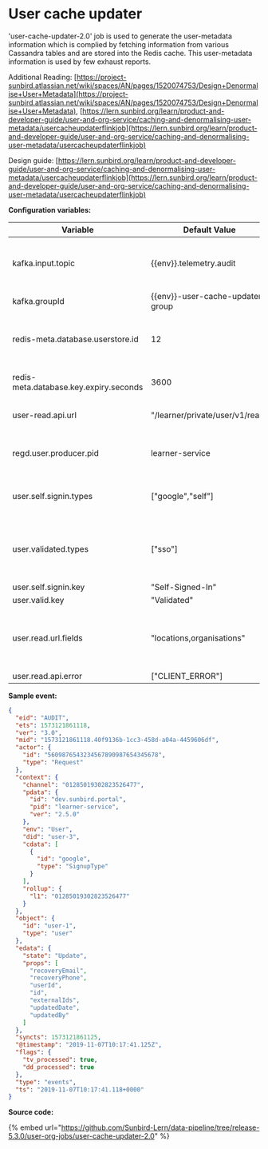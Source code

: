 # User cache updater

'user-cache-updater-2.0' job is used to generate the user-metadata information which is complied by fetching information from various Cassandra tables and are stored into the Redis cache. This user-metadata information is used by few exhaust reports.

Additional Reading: [https://project-sunbird.atlassian.net/wiki/spaces/AN/pages/1520074753/Design+Denormalise+User+Metadata](https://project-sunbird.atlassian.net/wiki/spaces/AN/pages/1520074753/Design+Denormalise+User+Metadata), [https://lern.sunbird.org/learn/product-and-developer-guide/user-and-org-service/caching-and-denormalising-user-metadata/usercacheupdaterflinkjob](https://lern.sunbird.org/learn/product-and-developer-guide/user-and-org-service/caching-and-denormalising-user-metadata/usercacheupdaterflinkjob)

Design guide: [https://lern.sunbird.org/learn/product-and-developer-guide/user-and-org-service/caching-and-denormalising-user-metadata/usercacheupdaterflinkjob](https://lern.sunbird.org/learn/product-and-developer-guide/user-and-org-service/caching-and-denormalising-user-metadata/usercacheupdaterflinkjob)

**Configuration variables:**

<table><thead><tr><th width="246">Variable</th><th>Default Value</th><th>Purpose</th></tr></thead><tbody><tr><td>kafka.input.topic</td><td>{{env}}.telemetry.audit</td><td>Kafka topic from which messages/events are read to be processed.</td></tr><tr><td>kafka.groupId</td><td>{{env}}-user-cache-updater-group</td><td>Kafka input topic group Id</td></tr><tr><td>redis-meta.database.userstore.id</td><td>12</td><td>Redis index to which user metadata is to be written to for caching</td></tr><tr><td>redis-meta.database.key.expiry.seconds</td><td>3600</td><td>Redis cache expiry in seconds</td></tr><tr><td>user-read.api.url</td><td>"/learner/private/user/v1/read"</td><td>API Endpoint for fetching User profile details</td></tr><tr><td>regd.user.producer.pid</td><td>learner-service</td><td>used to specify service providing user microservice</td></tr><tr><td>user.self.signin.types</td><td>["google","self"]</td><td>used to specify self sign-in modes available in application</td></tr><tr><td>user.validated.types</td><td>["sso"]</td><td>used to specify sign-in modes where user validation is signed from third party system</td></tr><tr><td>user.self.signin.key</td><td>"Self-Signed-In"</td><td></td></tr><tr><td>user.valid.key</td><td>"Validated"</td><td></td></tr><tr><td>user.read.url.fields</td><td>"locations,organisations"</td><td>used to specify the user metadata properties that are to be cached to Redis</td></tr><tr><td>user.read.api.error</td><td>["CLIENT_ERROR"]</td><td></td></tr></tbody></table>

**Sample event:**

```json
{
  "eid": "AUDIT",
  "ets": 1573121861118,
  "ver": "3.0",
  "mid": "1573121861118.40f9136b-1cc3-458d-a04a-4459606df",
  "actor": {
    "id": "5609876543234567890987654345678",
    "type": "Request"
  },
  "context": {
    "channel": "01285019302823526477",
    "pdata": {
      "id": "dev.sunbird.portal",
      "pid": "learner-service",
      "ver": "2.5.0"
    },
    "env": "User",
    "did": "user-3",
    "cdata": [
      {
        "id": "google",
        "type": "SignupType"
      }
    ],
    "rollup": {
      "l1": "01285019302823526477"
    }
  },
  "object": {
    "id": "user-1",
    "type": "user"
  },
  "edata": {
    "state": "Update",
    "props": [
      "recoveryEmail",
      "recoveryPhone",
      "userId",
      "id",
      "externalIds",
      "updatedDate",
      "updatedBy"
    ]
  },
  "syncts": 1573121861125,
  "@timestamp": "2019-11-07T10:17:41.125Z",
  "flags": {
    "tv_processed": true,
    "dd_processed": true
  },
  "type": "events",
  "ts": "2019-11-07T10:17:41.118+0000"
}
```

**Source code:**

{% embed url="https://github.com/Sunbird-Lern/data-pipeline/tree/release-5.3.0/user-org-jobs/user-cache-updater-2.0" %}
